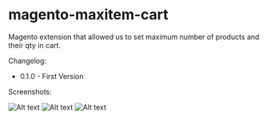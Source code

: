 magento-maxitem-cart
====================

Magento extension that allowed us to set maximum number of products and their qty in cart.


Changelog:

- 0.1.0 - First Version


Screenshots:

![Alt text](http://www.creativecast.de/mb/2014-07-31_1456.png "Screenshot")
![Alt text](http://www.creativecast.de/mb/2014-07-31_1457.png "Screenshot")
![Alt text](http://www.creativecast.de/mb/2014-07-31_1457-1.png "Screenshot")





